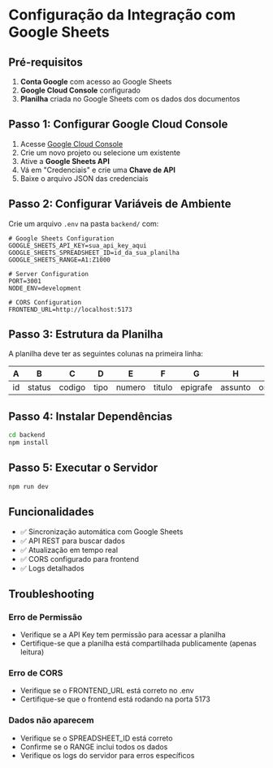 # Configuração da Integração com Google Sheets

## Pré-requisitos

1. **Conta Google** com acesso ao Google Sheets
2. **Google Cloud Console** configurado
3. **Planilha** criada no Google Sheets com os dados dos documentos

## Passo 1: Configurar Google Cloud Console

1. Acesse [Google Cloud Console](https://console.cloud.google.com/)
2. Crie um novo projeto ou selecione um existente
3. Ative a **Google Sheets API**
4. Vá em "Credenciais" e crie uma **Chave de API**
5. Baixe o arquivo JSON das credenciais

## Passo 2: Configurar Variáveis de Ambiente

Crie um arquivo `.env` na pasta `backend/` com:

```env
# Google Sheets Configuration
GOOGLE_SHEETS_API_KEY=sua_api_key_aqui
GOOGLE_SHEETS_SPREADSHEET_ID=id_da_sua_planilha
GOOGLE_SHEETS_RANGE=A1:Z1000

# Server Configuration
PORT=3001
NODE_ENV=development

# CORS Configuration
FRONTEND_URL=http://localhost:5173
```

## Passo 3: Estrutura da Planilha

A planilha deve ter as seguintes colunas na primeira linha:

| A | B | C | D | E | F | G | H | I | J | K | L | M | N | O | P | Q | R | S | T | U |
|---|---|---|---|---|---|---|---|---|---|---|---|---|---|---|---|---|---|---|---|---|
| id | status | codigo | tipo | numero | titulo | epigrafe | assunto | orgao | setor | setorResponsavel | dataDocumento | linkAcesso | nivelAcesso | localArquivo | observacao | tipoSigla | codSIORG | orgaoSigla | orgaoUnidade | orgaoUnidadeSigla |

## Passo 4: Instalar Dependências

```bash
cd backend
npm install
```

## Passo 5: Executar o Servidor

```bash
npm run dev
```

## Funcionalidades

- ✅ Sincronização automática com Google Sheets
- ✅ API REST para buscar dados
- ✅ Atualização em tempo real
- ✅ CORS configurado para frontend
- ✅ Logs detalhados

## Troubleshooting

### Erro de Permissão
- Verifique se a API Key tem permissão para acessar a planilha
- Certifique-se que a planilha está compartilhada publicamente (apenas leitura)

### Erro de CORS
- Verifique se o FRONTEND_URL está correto no .env
- Certifique-se que o frontend está rodando na porta 5173

### Dados não aparecem
- Verifique se o SPREADSHEET_ID está correto
- Confirme se o RANGE inclui todos os dados
- Verifique os logs do servidor para erros específicos
